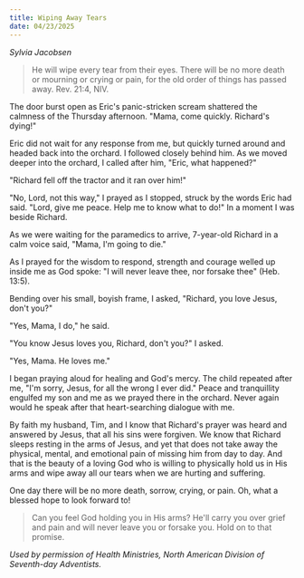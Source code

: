 ```yaml
---
title: Wiping Away Tears
date: 04/23/2025
---
```


_Sylvia Jacobsen_

> <p></p>
> He will wipe every tear from their eyes. There will be no more death or mourning or crying or pain, for the old order of things has passed away. Rev. 21:4, NIV.

The door burst open as Eric's panic-stricken scream shattered the calmness of the Thursday afternoon. "Mama, come quickly. Richard's dying!"

Eric did not wait for any response from me, but quickly turned around and headed back into the orchard. I followed closely behind him. As we moved deeper into the orchard, I called after him, "Eric, what happened?"

"Richard fell off the tractor and it ran over him!"

"No, Lord, not this way," I prayed as I stopped, struck by the words Eric had said. "Lord, give me peace. Help me to know what to do!" In a moment I was beside Richard.

As we were waiting for the paramedics to arrive, 7-year-old Richard in a calm voice said, "Mama, I'm going to die."

As I prayed for the wisdom to respond, strength and courage welled up inside me as God spoke: "I will never leave thee, nor forsake thee" (Heb. 13:5).

Bending over his small, boyish frame, I asked, "Richard, you love Jesus, don't you?"

"Yes, Mama, I do," he said.

"You know Jesus loves you, Richard, don't you?" I asked.

"Yes, Mama. He loves me."

I began praying aloud for healing and God's mercy. The child repeated after me, "I'm sorry, Jesus, for all the wrong I ever did." Peace and tranquillity engulfed my son and me as we prayed there in the orchard. Never again would he speak after that heart-searching dialogue with me.

By faith my husband, Tim, and I know that Richard's prayer was heard and answered by Jesus, that all his sins were forgiven. We know that Richard sleeps resting in the arms of Jesus, and yet that does not take away the physical, mental, and emotional pain of missing him from day to day. And that is the beauty of a loving God who is willing to physically hold us in His arms and wipe away all our tears when we are hurting and suffering.

One day there will be no more death, sorrow, crying, or pain. Oh, what a blessed hope to look forward to!

> <callout></callout>
> Can you feel God holding you in His arms? He'll carry you over grief and pain and will never leave you or forsake you. Hold on to that promise.

_Used by permission of Health Ministries, North American Division of Seventh-day Adventists._